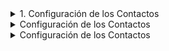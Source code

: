 
<details>
<summary>
1. Configuración de los Contactos
</summary>


<details>
<summary>
              1.1 Importar contactos
</summary>
              [Paso 1. Ir al sector de los archivos de contactos en las nubes](https://github.com/Funpei/chatBot/tree/master/Configuraciones)
              
   *          **Paso 2.** Ejectutar el programa que efecúa la importación de contactos
                ir al escritorio y hacer clic en el acceso directo llamado <Cargar_Contactos>  
</details>



<details>
<summary>
              1.2 Asignarle nombre a los contacos cargados
</summary>
             
             Debe ingresar a la aplicación WhatsApps de su teléfono movil y cambiar el nombre de cada uno de los contactos.     
</details>



<details>
<summary>
              1.2 Asignarle nombre a los contacos cargados
</summary>
                
                Debe ingresar a la aplicación WhatsApps de su teléfono movil y cambiar el nombre de cada uno de los contactos.     
</details>








<p>



```python
print("hello world!")
```

</p>
</details>



<details>
<summary>
Configuración de los Contactos
</summary>
<p>
#### yes, even hidden code blocks!

```python
print("hello world!")
```

</p>
</details>




<details>
<summary>
Configuración de los Contactos
</summary>
<p>
#### yes, even hidden code blocks!

```python
print("hello world!")
```

</p>
</details>
